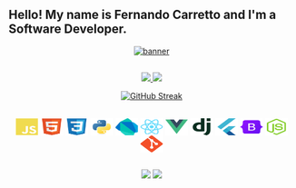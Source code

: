 ## Hello! My name is Fernando Carretto and I'm a Software Developer.

<div align="center"> 

  <a href="https://fernando-carretto.netlify.app/"> 

  <img height="300em" src="https://i.ibb.co/N7G0dcQ/banner-5.png" alt="banner"/>  

</div>
  
  ##
<div align="center"> 

  <a href="https://github.com/Fernando9200"> 

<img height="180em" src="https://github-readme-stats.vercel.app/api?username=Fernando9200&show_icons=true&theme=dark&include_all_commits=true&count_private=true"/>

  <img height="180em" src="https://github-readme-stats.vercel.app/api/top-langs/?username=Fernando9200&layout=compact&langs_count=8&theme=dark"/> 

  [![GitHub Streak](http://github-readme-streak-stats.herokuapp.com?user=Fernando9200&theme=dark&date_format=M%20j%5B%2C%20Y%5D)](https://github.com/Fernando9200)  
    
</div> 

  

<div align="center" style="display: inline_block"><br> 

  <img align="center" alt="Fernando-Js" height="30" width="40" src="https://raw.githubusercontent.com/devicons/devicon/master/icons/javascript/javascript-plain.svg"> 

  <img align="center" alt="Fernando-HTML" height="30" width="40" src="https://raw.githubusercontent.com/devicons/devicon/master/icons/html5/html5-original.svg"> 

  <img align="center" alt="Fernando-CSS" height="30" width="40" src="https://raw.githubusercontent.com/devicons/devicon/master/icons/css3/css3-original.svg"> 

  <img align="center" alt="Fernando-Python" height="30" width="40" src="https://raw.githubusercontent.com/devicons/devicon/master/icons/python/python-original.svg"> 

  <img align="center" alt="Fernando-Dart" height="30" width="40" src="https://raw.githubusercontent.com/devicons/devicon/master/icons/dart/dart-original.svg"> 

  <img align="center" alt="Fernando-React" height="30" width="40" src="https://raw.githubusercontent.com/devicons/devicon/master/icons/react/react-original.svg">
  
  <img align="center" alt="Fernando-Vue" height="30" width="40" src="https://raw.githubusercontent.com/devicons/devicon/master/icons/vuejs/vuejs-original.svg"> 

  <img align="center" alt="Fernando-Django" height="30" width="40" src="https://raw.githubusercontent.com/devicons/devicon/master/icons/django/django-plain.svg"> 

  <img align="center" alt="Fernando-Flutter" height="30" width="40" src="https://raw.githubusercontent.com/devicons/devicon/master/icons/flutter/flutter-original.svg"> 

  <img align="center" alt="Fernando-Bootstrap" height="30" width="40" src="https://raw.githubusercontent.com/devicons/devicon/master/icons/bootstrap/bootstrap-original.svg"> 

  <img align="center" alt="Fernando-Bootstrap" height="30" width="40" src="https://raw.githubusercontent.com/devicons/devicon/master/icons/nodejs/nodejs-original.svg"> 

  <img align="center" alt="Fernando-Bootstrap" height="30" width="40" src="https://raw.githubusercontent.com/devicons/devicon/master/icons/git/git-original.svg">   

     

</div> 

   

  ## 

   

<div align="center" ">  

  <a href = "mailto:fernando91.carretto@gmail.com"><img src="https://img.shields.io/badge/-Gmail-%23333?style=for-the-badge&logo=gmail&logoColor=white" target="_blank"></a> 
  <a href="https://www.linkedin.com/in/fernando-carretto/" target="_blank"><img src="https://img.shields.io/badge/-LinkedIn-%230077B5?style=for-the-badge&logo=linkedin&logoColor=white" target="_blank"></a> 
</div> 
